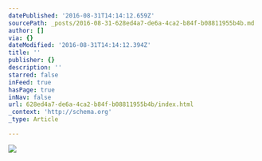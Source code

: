 ```yaml
---
datePublished: '2016-08-31T14:14:12.659Z'
sourcePath: _posts/2016-08-31-628ed4a7-de6a-4ca2-b84f-b08811955b4b.md
author: []
via: {}
dateModified: '2016-08-31T14:14:12.394Z'
title: ''
publisher: {}
description: ''
starred: false
inFeed: true
hasPage: true
inNav: false
url: 628ed4a7-de6a-4ca2-b84f-b08811955b4b/index.html
_context: 'http://schema.org'
_type: Article

---
```

![](https://the-grid-user-content.s3-us-west-2.amazonaws.com/a93324c7-3962-4a7d-a5e1-f24cbe463592.jpg)